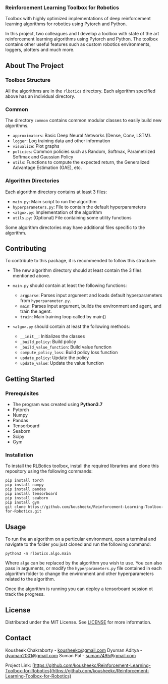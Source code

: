 ### Reinforcement Learning Toolbox for Robotics

Toolbox with highly optimized implementations of deep reinforcement learning algorithms for robotics using Pytorch and Python.

In this project, two colleagues and I develop a toolbox with state of the art reinforcement learning algorithms using Pytorch and Python. The toolbox contains other useful features such as custom robotics environments, loggers, plotters and much more.

## About The Project
### Toolbox Structure
All the algorithms are in the `rlbotics` directory. Each algorithm specified above has an individual directory.

### Common
The directory `common` contains common modular classes to easily build new algorithms.
- `approximators`: Basic Deep Neural Networks (Dense, Conv, LSTM).
- `logger`: Log training data and other information
- `visualize`: Plot graphs
- `policies`: Common policies such as Random, Softmax, Parametrized Softmax and Gaussian Policy
- `utils`: Functions to compute the expected return, the Generalized Advantage Estimation (GAE), etc.

### Algorithm Directories
Each algorithm directory contains at least 3 files:
- `main.py`: Main script to run the algorithm
- `hyperparameters.py`: File to contain the default hyperparameters
- `<algo>.py`: Implementation of the algorithm
- `utils.py`: (Optional) File containing some utility functions

Some algorithm directories may have additional files specific to the algorithm.

## Contributing
To contribute to this package, it is recommended to follow this structure:
- The new algorithm directory should at least contain the 3 files mentioned above.
- `main.py` should contain at least the following functions:
  - `argparse`: Parses input argument and loads default hyperparameters from `hyperparameter.py`.
  - `main`: Parses input argument, builds the environment and agent, and train the agent.
  - `train`: Main training loop called by main()

- `<algo>.py` should contain at least the following methods:
  - `__init__`: Initializes the classes
  - `_build_policy`: Build policy
  - `_build_value_function`: Build value function
  - `compute_policy_loss`: Build policy loss function
  - `update_policy`: Update the policy
  - `update_value`: Update the value function

## Getting Started

### Prerequisites
* The program was created using **Python3.7**
* Pytorch
* Numpy
* Pandas
* Tensorboard
* Seaborn
* Scipy
* Gym

### Installation
To install the RLBotics toolbox, install the required librarires and clone this repository using the following commands:

```
pip install torch
pip install numpy
pip install pandas
pip install tensorboard
pip install seaborn
pip install gym
git clone https://github.com/kousheekc/Reinforcement-Learning-Toolbox-for-Robotics.git
```

## Usage
To run the an algorithm on a perticular environment, open a terminal and navigate to the folder you just cloned and run the following command:
```
python3 -m rlbotics.algo.main
```
Where `algo` can be replaced by the algorithm you wish to use. You can also pass in arguments, or modify the `hyperparameters.py` file contained in each algorithm folder to change the environment and other hyperparameters related to the algorithm.

Once the algorithm is running you can deploy a tensorboard session ot track the progress.

## License
Distributed under the MIT License. See [LICENSE](LICENSE) for more information.

## Contact
Kousheek Chakraborty - kousheekc@gmail.com
Dyuman Aditya - dyuman2001@gmail.com
Suman Pal - suman7495@gmail.com

Project Link: [https://github.com/kousheekc/Reinforcement-Learning-Toolbox-for-Robotics](https://github.com/kousheekc/Reinforcement-Learning-Toolbox-for-Robotics)

